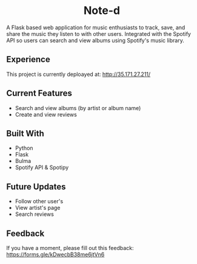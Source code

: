 <h1 align="center">Note-d</h1>

A Flask based web application for music enthusiasts to track, save, and share the music they listen to with other users. Integrated with the Spotify API so users can search and view albums using Spotify's music library. 

## Experience
This project is currently deploayed at: http://35.171.27.211/
## Current Features
* Search and view albums (by artist or album name)
* Create and view reviews

## Built With
* Python
* Flask
* Bulma
* Spotify API & Spotipy

## Future Updates
* Follow other user's
* View artist's page
* Search reviews

## Feedback
If you have a moment, please fill out this feedback: https://forms.gle/kDwecbB38me6jtVn6
